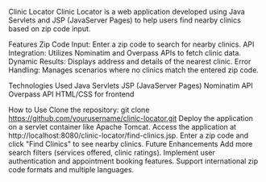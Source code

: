 Clinic Locator
Clinic Locator is a web application developed using Java Servlets and JSP (JavaServer Pages) to help users find nearby clinics based on zip code input.

Features
Zip Code Input: Enter a zip code to search for nearby clinics.
API Integration: Utilizes Nominatim and Overpass APIs to fetch clinic data.
Dynamic Results: Displays address and details of the nearest clinic.
Error Handling: Manages scenarios where no clinics match the entered zip code.

Technologies Used
Java Servlets
JSP (JavaServer Pages)
Nominatim API
Overpass API
HTML/CSS for frontend

How to Use
Clone the repository: git clone https://github.com/yourusername/clinic-locator.git
Deploy the application on a servlet container like Apache Tomcat.
Access the application at http://localhost:8080/clinic-locator/find-clinics.jsp.
Enter a zip code and click "Find Clinics" to see nearby clinics.
Future Enhancements
Add more search filters (services offered, clinic ratings).
Implement user authentication and appointment booking features.
Support international zip code formats and multiple languages.
